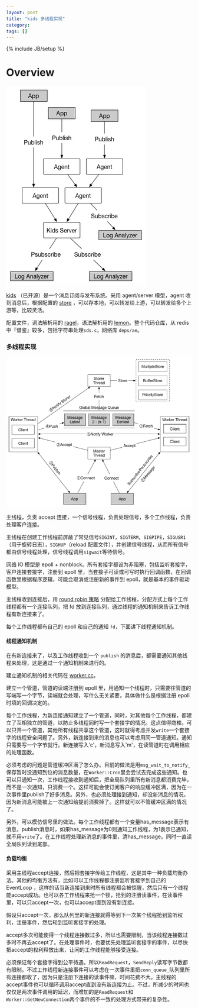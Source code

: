 ```yaml
---
layout: post
title: "kids 多线程实现"
category:
tags: []
---
```

{% include JB/setup %}

# Overview

![image](/assets/img/kids/arch.jpg)

[kids](https://github.com/zhihu/kids) （已开源）是一个消息订阅与发布系统。采用 agent/server 模型，agent 收到消息后，根据配置的 [store](https://github.com/zhihu/kids/blob/master/doc/store.md) ，可以存本地，可以转发给上游，可以转发给多个上游等，比较灵活。

配置文件，词法解析用的 [ragel](http://www.colm.net/open-source/ragel/)，语法解析用的 [lemon](http://www.hwaci.com/sw/lemon/)。整个代码仓库，从 redis 中『借鉴』较多，包括字符串处理`sds.c`，网络库 `deps/ae`。

### 多线程实现

![image](/assets/img/kids/thread.jpg)

主线程，负责 accept 连接，一个信号线程，负责处理信号，多个工作线程，负责处理客户连接。

主线程在创建工作线程前屏蔽了常见信号`SIGINT`，`SIGTERM`，`SIGPIPE`，`SIGUSR1`（用于旋转日志），`SIGHUP`（reload 配置文件），并创建信号线程，从而所有信号都由信号线程处理，信号线程调用`sigwait`等待信号。

网络 IO 模型是 epoll + nonblock。所有套接字都设为非阻塞，包括监听套接字，客户连接套接字，注册到 epoll 里，当套接子可读或可写时执行回调函数，在回调函数里根据程序逻辑，可能会取消或注册新的事件到 epoll，就是基本的事件驱动模型。

主线程收到连接后，用 [round robin 策略](https://github.com/zhihu/kids/blob/master/src/master.cc#L162) 分配给工作线程，分配方式上每个工作线程都有一个连接队列，把 fd 放到连接队列，通过线程的通知机制来告诉工作线程有新连接来了。

每个工作线程都有自己的 epoll 和自己的通知 `fd`，下面讲下线程通知机制。

#### 线程通知机制

在有新连接来了，以及工作线程收到一个 `publish` 的消息后，都需要通知其他线程来处理，这是通过一个通知机制来进行的。

建立通知机制的相关代码在 [worker.cc](https://github.com/zhihu/kids/blob/master/src/worker.cc#L50)。

建立一个管道，管道的读端注册到 epoll 里，用通知一个线程时，只需要往管道的写端写一个字节，读端就会处理，写什么无关紧要，具体做什么是根据注册 epoll 时填的回调决定的。

每个工作线程，为新连接通知建立了一个管道，同时，对其他每个工作线程，都建立了互相独立的管道，以防止多线程同时写一个套接字的情况。这点值得商榷。可以只开一个管道，其他所有线程共享这个管道，这时就得考虑并发`write`一个套接字的线程安全问题了。另外，新连接到来的消息也可以考虑用同一管道通知。通知只需要写一个字节就行。新连接写入‘c'，新消息写入'm'，在读管道时在调用相应的处理函数。

必须考虑的问题是管道缓冲区满了怎么办。目前的做法是用`msg_wait_to_notify_`保存暂时没通知到位的消息数量，在`Worker::Cron`里会尝试去完成这些通知。也可以只通知一次，工作线程接收到通知后，把全局队列里所有新消息都消费完毕，而不是一次通知，只消费一个。这样可能会使订阅客户的响应缓冲区满，因为在一次事件里publish了好多消息。另外，也必须处理接到通知，却没新消息的情况，因为新消息可能被上一次通知给提前消费掉了。这样就可以不管缓冲区满的情况了。

另外，可以模仿信号里的做法。每个工作线程都有一个变量has\_message表示有消息，publish消息时，如果has\_message为0则通知工作线程，为1表示已通知，就不用`write`了。在工作线程处理新消息的事件里，清has\_message。同时一直读全局队列读到尾部。

#### 负载均衡

采用主线程accept连接，然后把套接字传给工作线程，这是其中一种负载均衡办法。其他的均衡方法有，比如可以工作线程都注册监听套接字到自己的EventLoop ，这样的话当新连接到来时所有线程都会被惊醒，然后只有一个线程能accept成功。也可以各工作线程来抢一个锁，抢到的注册读事件，在读事件里，可以只accept一次，也可以accept直到没有新连接。

假设只accept一次，那么队列里的新连接就得等到下一次某个线程抢到监听权利，注册事件，然后轮到监听套接字的处理。

accept多次可能使得一个线程连接数过多，所以也需要限制，当该线程连接数过多时不再去accept了。在处理事件时，也要优先处理监听套接字的事件，以尽快把accept的权利释放出来，让闲的工作线程能够接受连接。

必须保证每个套接字得到公平待遇。所以`ReadRequest`，`SendReply`读写字节数都有限制。不过工作线程新连接事件可以考虑在一次事件里把`conn_queue_`队列里所有连接都收了，因为只是注册下连接的读事件嘛，时间花费不大。主线程的accept事件也可以循环调用accept直到没有新连接为止。不过，所减少的时间也仅仅是两次事件调用的延迟，而增加的是`ReadRequest`和`Worker::GetNewConnection`两个事件的不一致的处理方式带来的复杂性。

